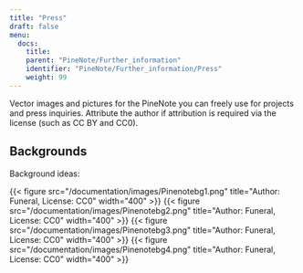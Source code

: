 ```yaml
---
title: "Press"
draft: false
menu:
  docs:
    title:
    parent: "PineNote/Further_information"
    identifier: "PineNote/Further_information/Press"
    weight: 99
---
```


Vector images and pictures for the PineNote you can freely use for projects and press inquiries. Attribute the author if attribution is required via the license (such as CC BY and CC0).

## Backgrounds

Background ideas:

{{< figure src="/documentation/images/Pinenotebg1.png" title="Author: Funeral, License: CC0" width="400" >}}
{{< figure src="/documentation/images/Pinenotebg2.png" title="Author: Funeral, License: CC0" width="400" >}}
{{< figure src="/documentation/images/Pinenotebg3.png" title="Author: Funeral, License: CC0" width="400" >}}
{{< figure src="/documentation/images/Pinenotebg4.png" title="Author: Funeral, License: CC0" width="400" >}}
